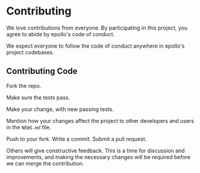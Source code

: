 # Contributing

We love contributions from everyone.
By participating in this project,
you agree to abide by epollo's code of conduct.

We expect everyone to follow the code of conduct
anywhere in epollo's project codebases.

## Contributing Code

Fork the repo.

Make sure the tests pass.

Make your change, with new passing tests.

Mention how your changes affect the project to other developers and users in the
`NEWS.md` file.

Push to your fork. Write a commit. Submit a pull request.

Others will give constructive feedback.
This is a time for discussion and improvements,
and making the necessary changes will be required before we can
merge the contribution.
